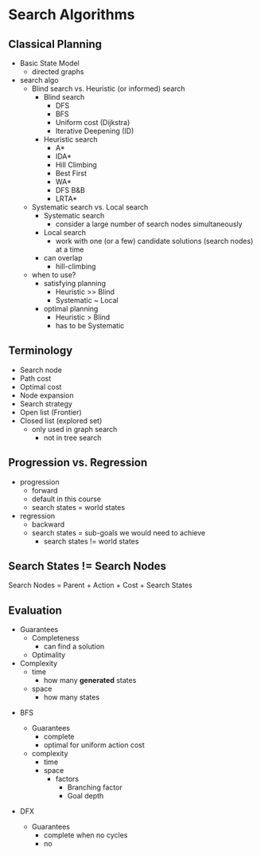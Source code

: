 # Search Algorithms

## Classical Planning
+ Basic State Model
    * directed graphs
+ search algo
    * Blind search vs. Heuristic (or informed) search
        - Blind search
            + DFS
            + BFS
            + Uniform cost (Dijkstra)
            + Iterative Deepening (ID)
        - Heuristic search
            + A*
            + IDA*
            + Hill Climbing
            + Best First
            + WA*
            + DFS B&B
            + LRTA*
    * Systematic search vs. Local search
        - Systematic search
            + consider a large number of search nodes simultaneously
        - Local search
            + work with one (or a few) candidate solutions (search nodes) at a time
        - can overlap
            + hill-climbing
    + when to use?
        * satisfying planning
            - Heuristic >> Blind
            - Systematic ~ Local
        * optimal planning
            - Heuristic > Blind
            - has to be Systematic

## Terminology
+ Search node
+ Path cost
+ Optimal cost
+ Node expansion
+ Search strategy
+ Open list (Frontier)
+ Closed list (explored set)
    * only used in graph search
        - not in tree search

## Progression vs. Regression
+ progression
    * forward
    * default in this course
    * search states = world states
+ regression
    * backward
    * search states = sub-goals we would need to achieve
        -  search states != world states

## Search States != Search Nodes
Search Nodes = Parent + Action + Cost + Search States

## Evaluation
* Guarantees
    - Completeness
        + can find a solution
    - Optimality
* Complexity
    - time
        + how many __generated__ states
    - space
        + how many states

+ BFS
    * Guarantees
        - complete
        - optimal for uniform action cost
    * complexity
        - time
        - space
            + factors
                * Branching factor
                * Goal depth

+ DFX
    * Guarantees
        - complete when no cycles
        - no
